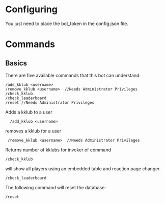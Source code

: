 # Configuring
You just need to place the bot_token in the config.json file.

# Commands
## Basics
There are five available commands that this bot can understand:
```
/add_kklub <username>
/remove_kklub <username>  //Needs Administrator Privileges
/check_kklub
/check_leaderboard
/reset //Needs Administrator Privileges
```
Adds a kklub to a user
```
  /add_kklub <username>
```
removes a kklub for a user
```
 /remove_kklub <username>  //Needs Administrator Privileges
```
Returns number of kklubs for invoker of command
```
/check_kklub
```
  
will show all players using an embedded table and reaction page changer.

```
/check_leaderboard
```
The following command will reset the database:
```
/reset
```
